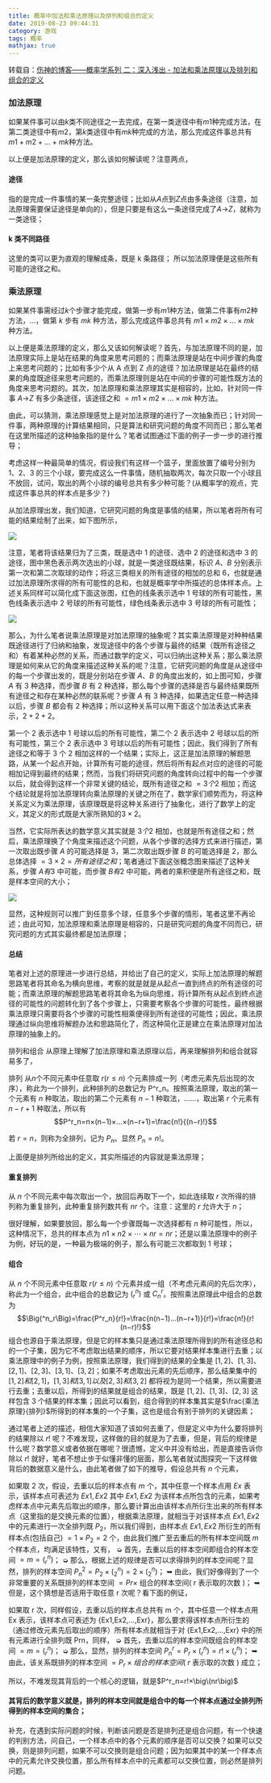 ```yaml
---
title: 概率中加法和乘法原理以及排列和组合的定义
date: 2019-08-23 09:44:31
category: 游戏
tags: 概率
mathjax: true
---
```


转载自：[伤神的博客——概率学系列 二：深入浅出 - 加法和乘法原理以及排列和组合的定义](https://www.shangyang.me/2019/03/19/math-probability-02-premutation-and-combination/)


### 加法原理
如果某件事可以由$k$类不同途径之一去完成，在第一类途径中有$m1$种完成方法，在第二类途径中有$m2$，第$k$类途径中有$mk$种完成的方法，那么完成这件事总共有 $m1+m2+…+mk$种方法。

以上便是加法原理的定义，那么该如何解读呢？注意两点，

#### 途径
指的是完成一件事情的某一条完整途径；比如从$A$点到$Z$点由多条途径（注意，加法原理需要保证途径是单向的），但是只要是有这么一条途径完成了$A$$\rightarrow$$Z$，就称为一类途径；

#### k 类不同路径
这里的类可以更为直观的理解成条，既是 k 条路径；
所以加法原理便是这些所有可能的途径之和。

### 乘法原理
如果某件事需经过$k$个步骤才能完成，做第一步有$m1$种方法，做第二件事有$m2$种方法，...，做第 $k$ 步有 $mk$ 种方法，那么完成这件事总共有 $m1×m2×…×mk$ 种方法。


以上便是乘法原理的定义，那么又该如何解读呢？首先，与加法原理不同的是，加法原理实际上是站在结果的角度来思考问题的；而乘法原理是站在中间步骤的角度上来思考问题的；比如有多少个从 A 点到 Z 点的途径？加法原理是站在最终的结果的角度既途径来思考问题的，而乘法原理则是站在中间的步骤的可能性既方法的角度来思考问题的。其次，加法原理和乘法原理其实是相容的，比如，针对同一件事 $A$$\rightarrow$$Z$ 有多少条途径，该途径之和 $= m1×m2×…×mk$ 种方法。

由此，可以猜测，乘法原理感觉上是对加法原理的进行了一次抽象而已；针对同一件事，两种原理的计算结果相同，只是算法和研究问题的角度不同而已；那么笔者在这里所描述的这种抽象指的是什么？笔者试图通过下面的例子一步一步的进行推导；

考虑这样一种最简单的情况，假设我们有这样一个篮子，里面放置了编号分别为 $1、2、3$ 的三个小球，要完成这么一件事情，随机抽取两次，每次只取一个小球且不放回，试问，取出的两个小球的编号总共有多少种可能？(从概率学的观点，完成这件事总共的样本点是多少？)

从加法原理出发，我们知道，它研究问题的角度是事情的结果，所以笔者将所有可能的结果绘制了出来，如下图所示，

![](https://www.shangyang.me/2019/03/19/math-probability-02-premutation-and-combination/addition%20concept.png)

注意，笔者将该结果归为了三类，既是选中 $1$ 的途径、选中 $2$ 的途径和选中 $3$ 的途径，图中黑色表示两次选出的小球，就是一类途径既结果，标识 $A、B$ 分别表示第一次和第二次取球的动作；将这三类相关的所有途径的相加的总和 $6$，也就是通过加法原理所求得的所有可能性的总和，也就是概率学中所描述的总体样本点。上述关系同样可以简化成下面这张图，红色的线条表示选中 $1$ 号球的所有可能性，黑色线条表示选中 $2$ 号球的所有可能性，绿色线条表示选中 $3$ 号球的所有可能性；

![](https://www.shangyang.me/2019/03/19/math-probability-02-premutation-and-combination/addition%20concept%202.png)

那么，为什么笔者说乘法原理是对加法原理的抽象呢？其实乘法原理是对种种结果既途径进行了归纳和抽象，发现途径中的各个步骤与最终的结果（既所有途径之和）有着某种必然的关系，而通过数学的定义，可以归纳出这种关系；那么乘法原理是如何来从它的角度来描述这种关系的呢？注意，它研究问题的角度是从途径中的每一个步骤出发的，既是分别站在步骤 $A、B$ 的角度出发的，如上图可知，步骤 $A$ 有 $3$ 种选择，而步骤 $B$ 有 $2$ 种选择，那么每个步骤的选择是否与最终结果既所有途径之和存在某种必然的联系呢？步骤 $A$ 有 $3$ 种选择，如果选定任意一种选择以后，步骤 $B$ 都会有 2 种选择；所以这种关系可以用下面这个加法表达式来表示，$2+2+2$。

第一个 $2$ 表示选中 $1$ 号球以后的所有可能性，第二个 $2$ 表示选中 $2$ 号球以后的所有可能性，第三个 $2$ 表示选中 $3$ 号球以后的所有可能性；因此，我们得到了所有途径之和等于 $3$ 个 $2$ 相加这样的一个结果；实际上，这正是加法原理的解题思路，从某一个起点开始，计算所有可能的途径，然后将所有起点对应的途径的可能相加记得到最终的结果；然而，当我们将研究问题的角度转向过程中的每一个步骤以后，就会得到这样一个非常关键的结论，既所有途径之和 $= 3 个 2$ 相加；而这个结论就是将加法原理转向乘法原理的关键之所在了，数学家们顺势而为，将这种关系定义为乘法原理，该原理既是将这种关系进行了抽象化，进行了数学上的定义，其定义的形式既是大家所熟知的$3×2$。

当然，它实际所表达的数学意义其实就是 $3 个 2$ 相加，也就是所有途径之和；然后，乘法原理换了个角度来描述这个问题，从各个步骤的选择方式来进行描述，第一次取出既步骤 $A$ 的可能选择是 $3$，第二次取出既步骤 $B$ 的可能选择是 $2$，那么总体选择 $= 3×2 = 所有途径之和$；笔者通过下面这张概念图来描述了这种关系，步骤 $A 有 3$ 中可能，而步骤 $B 有 2$ 中可能，两者的乘积便是所有途径之和，既是样本空间的大小；

![](https://www.shangyang.me/2019/03/19/math-probability-02-premutation-and-combination/multiplication%20concept.png)

显然，这种规则可以推广到任意多个球，任意多个步骤的情形，笔者这里不再论述；由此可知，加法原理和乘法原理是相容的，只是研究问题的角度不同而已，研究问题的方式其实最终都是加法原理；

#### 总结
笔者对上述的原理进一步进行总结，并给出了自己的定义，实际上加法原理的解题思路笔者将其命名为横向思维，考察的就是就是从起点一直到终点的所有途径的可能；而乘法原理的解题思路笔者将其命名为纵向思维，将计算所有从起点到终点途径的可能性的问题转化到了各个步骤上，只需要考察各个步骤的可能性，最终根据乘法原理只需要将各个步骤的可能性相乘便得到所有途径的可能性；因此，乘法原理通过纵向思维将解题办法和思路简化了，而这种简化正是建立在乘法原理对加法原理的抽象上的。

排列和组合
从原理上理解了加法原理和乘法原理以后，再来理解排列和组合就容易多了，

排列
从$n$个不同元素中任意取 $r(r≤n)$ 个元素排成一列（考虑元素先后出现的次序），称此为一个排列，此种排列的总数记为 P^r_n。按照乘法原理，取出的第一个元素有 $n$ 种取法，取出的第二个元素有 $n−1$ 种取法，……，取出第 $r$ 个元素有 $n−r+1$ 种取法，所以有 $$P^r_n=n×(n−1)×…×(n−r+1)=\frac{n!}{(n−r)!}$$

若 $r=n$，则称为全排列，记为 $P_n$。显然 $P_n=n!$。

上面便是排列所给出的定义，其实所描述的内容就是乘法原理；

#### 重复排列
从 $n$ 个不同元素中每次取出一个，放回后再取下一个，如此连续取 $r$ 次所得的排列称为重复排列，此种重复排列数共有 $nr$ 个。注意：这里的 $r$ 允许大于 $n$；

很好理解，如果要放回，那么每一个步骤既每一次选择都有 $n$ 种可能性，所以，这种情况下，总共的样本点为 $n1×n2×⋯×nr=nr$；还是以乘法原理中的例子为例，好玩的是，一种最为极端的例子，那么有可能三次都取到 1 号球；

#### 组合
从 $n$ 个不同元素中任意取 $r(r≤n)$ 个元素并成一组（不考虑元素间的先后次序），称此为一个组合，此中组合的总数记为 $\big(^n_r\big)$ 或 $C^r_n$。按照乘法原理此中组合的总数为
$$\Big(^n_r\Big)=\frac{P^r_n}{r!}=\frac{n(n−1)…(n−r+1)}{r!}=\frac{n!}{r!(n−r)!}$$
组合也源自于乘法原理，但是它的样本集只是通过乘法原理所得到的所有途径总和的一个子集，因为它不考虑取出结果的顺序，所以它要对结果样本集进行去重；以乘法原理中的例子为例，按照乘法原理，我们得到的结果的全集是 ${ [1, 2]、[1, 3]、[2, 1]、[2, 3]、[3, 1]、[3, 2] }$；如果不考虑取出元素的先后顺序，那么结果集中的 $[1, 2] 和 [2, 1]，[1, 3] 和 [3, 1] 以及 [2, 3] 和 [3, 2]$ 都将视为是同一个结果，所以需要进行去重；去重以后，所得到的结果就是组合的结果，既是 ${ [1, 2]、[1, 3]、[2, 3] }$ 这样包含 3 个结果的样本集；因此可以看到，组合得到的样本集其实是$\frac{乘法原理}{排列}$所得到的样本集的一个子集，这也是组合有别于排列的关键因素；

通过笔者上述的描述，相信大家知道了该如何去重了，但是定义中为什么要将排列的结果除以 $r!$ 呢？不难发现，这样做的目的就是为了去重，但是，背后的规律是什么呢？数学意义或者依据在哪呢？很遗憾，定义中并没有给出，而是直接告诉你除以 $r!$ 就好，笔者不想止步于似懂非懂的层面，那么笔者就试图探究一下这样做背后的数据意义是什么，由此笔者做了如下的推导，假设总共有 $n$ 个元素，

如果取 $2$ 次，假设，去重以后的样本点有 $m$ 个，其中任意一个样本点用 $Ex$ 表示，该样本点可表述为 ${ Ex1,Ex2 }$ 其中 $Ex1,Ex2$ 为该样本点所包含的元素，如果考虑样本点中元素先后取出的顺序，那么要计算出由该样本点所衍生出来的所有样本点（这里指的是交换元素的位置），根据乘法原理，就相当于对该样本点 ${ Ex1,Ex2 }$ 中的元素进行一次全排列既 $P_2$，所以我们得到，由样本点 ${ Ex1,Ex2 }$ 所衍生的所有样本点(包括自己) $= 1×P_2 = 2$ 个，由此我们推广至去重后的所有样本空间既 $m$ 个样本点，均满足该特性，又有，
➭ 首先，去重以后的样本空间即组合的样本空间 $=m=\big(^n_r\big)$；
➭ 那么，根据上述的规律是否可以求得排列的样本空间呢？显然，排列的样本空间 $P^2_n=P_2×\big(^n_2\big)=2×\big(^n_2\big)$；
➥ 由此，我们好像得到了一个非常重要的关系既排列的样本空间 $= Pr×$ 组合的样本空间( r 表示取的次数 )；
➥ 但是，这个猜想是否适用于取任意 r 次呢？看下面的例证，

如果取 r 次，同样假设，去重以后的样本点总共有 m 个，其中任意一个样本点用 Ex 表示，该样本点可表述为 {Ex1,Ex2,…,Exr}，那么要求得该样本点所衍生的（通过修改元素先后取出的顺序）所有样本点就相当于对 {Ex1,Ex2,…,Exr} 中的所有元素进行全排列既 Prn，同样，
➭ 首先，去重以后的样本空间既组合的样本空间 $=m=\big(^n_r\big)$；
➭ 那么，显然，排列的样本空间 $P^r_n=P_r×\big(^n_r\big)=r!×\big(^n_r\big)$；
➥ 由此，该关系既排列的样本空间 $= P_r × 组合的样本空间$( $r$ 表示取的次数 ) 成立；

所以，不难发现其背后的一个核心的逻辑，就是$P^r_n=r!×\big\(nr\big)$

#### 其背后的数学意义就是，排列的样本空间就是组合中的每一个样本点通过全排列所得到的样本空间的集合；

补充，在遇到实际问题的时候，判断该问题是否是排列还是组合问题，有一个快速的判别方法，问自己，一个样本点中的各个元素的顺序是否可以交换？如果可以交换，则是排列问题，如果不可以交换则是组合问题；因为如果其中的某一个样本点中的元素允许交换位置，那么所有样本点中的元素都可以交换位置，则必然是排列问题。